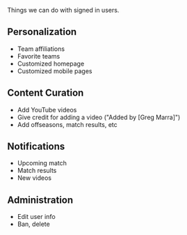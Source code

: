 Things we can do with signed in users.

## Personalization
* Team affiliations
* Favorite teams
* Customized homepage
* Customized mobile pages

## Content Curation
* Add YouTube videos
* Give credit for adding a video ("Added by [Greg Marra]")
* Add offseasons, match results, etc

## Notifications
* Upcoming match
* Match results
* New videos

## Administration
* Edit user info
* Ban, delete